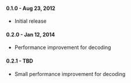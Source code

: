 #### 0.1.0 - Aug 23, 2012
* Initial release

#### 0.2.0 - Jan 12, 2014
* Performance improvement for decoding

#### 0.2.1 - TBD
* Small performance improvement for decoding